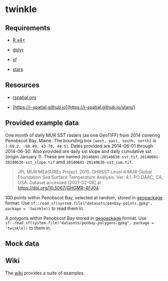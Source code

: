 # twinkle



## Requirements
 
 + [R v4+](https://www.r-project.org/)
 
 + [dplyr](https://CRAN.R-project.org/package=dplyr)
 
 + [sf](https://CRAN.R-project.org/package=sf)
 
 + [stars](https://CRAN.R-project.org/package=stars)


## Resources

 + [rspatial.org](https://rspatial.org/)
 
 + [https://r-spatial.github.io](https://r-spatial.github.io/stars/)

## Provided example data

One month of daily MUR SST rasters (as one GeoTIFF) from 2014 covering Penobscot Bay, Maine. The bounding box `[west, east, south, north]` is `[-69.2, -68.49, 43.78, 44.5]`. Dates provided are 2014-06-01 through 2014-06-30.  Also provided are daily sst slope and daily cumulative sst (origin January 1).  These are named `20140601-20140630-sst.tif`, `20140601-20140630-sst_slope.tif` amd `20140601-20140630-sst_cum.tif`.

> JPL MUR MEaSUREs Project. 2015. GHRSST Level 4 MUR Global Foundation Sea Surface Temperature Analysis. Ver. 4.1. PO.DAAC, CA, USA. Dataset accessed [2021-02-08] at https://doi.org/10.5067/GHGMR-4FJ04

100 points within Penobscot Bay, selected at random, stored in [geopackage](https://www.geopackage.org/) format. Use `sf::read_sf(system.file("datasets/penbay-points.gpkg", package = 'twinkle))` to read them in.

A polygons within Penobscot Bay stored in [geopackage](https://www.geopackage.org/) format.  Use `sf::read_sf(system.file("datasets/penbay-polygons.gpkg", package = 'twinkle))` to them in.


## Mock data


## Wiki

The [wiki](https://github.com/BigelowLab/twinkle/wiki) provides a suite of examples.


